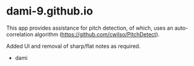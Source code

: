 # dami-9.github.io

This app provides assistance for pitch detection, of which, uses an auto-correlation algorithm (https://github.com/cwilso/PitchDetect). 

Added UI and removal of sharp/flat notes as required. 

- dami
